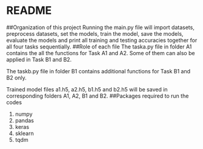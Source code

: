 # README
##Organization of this project
Running the main.py file will import datasets, preprocess datasets, set the models, train the model, save the models, evaluate the models and print all training and testing accuracies together for all four tasks sequentially.
##Role of each file
The taska.py file in folder A1 contains the all the functions for Task A1 and A2. Some of them can also be applied in Task B1 and B2.

The taskb.py file in folder B1 contains additional functions for Task B1 and B2 only.

Trained model files a1.h5, a2.h5, b1.h5 and b2.h5 will be saved in corresponding folders A1, A2, B1 and B2.
##Packages required to run the codes
1. numpy
2. pandas
3. keras
4. sklearn
5. tqdm
